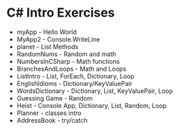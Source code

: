 # C# Intro Exercises

* myApp - Hello World
* MyApp2 - Console.WriteLine
* planet - List Methods
* RandomNums - Random and math
* NumbersInCSharp - Math functions
* BranchesAndLoops - Math and Loops
* ListIntro - List, ForEach, Dictionary, Loop
* EnglishIdioms - Dictionary/KeyValuePair
* WordsDictionary - Dictionary, List, KeyValuePair, Loop
* Guessing Game - Random
* Heist - Console App, Dictionary, List, Random, Loop
* Planner - classes intro
* AddressBook - try/catch